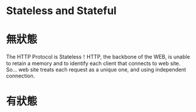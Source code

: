 # Stateless and Stateful


# 無狀態

The HTTP Protocol is Stateless！HTTP, the backbone of the WEB, is unable to retain a memory and to identify each client that connects to web site. So... web site treats each request as a unique one, and using independent connection.

# 有狀態
